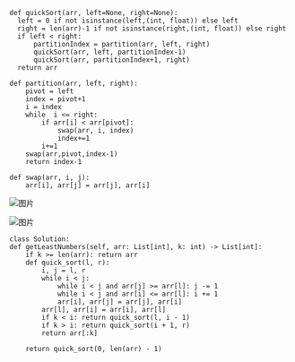     def quickSort(arr, left=None, right=None):
      left = 0 if not isinstance(left,(int, float)) else left
      right = len(arr)-1 if not isinstance(right,(int, float)) else right
      if left < right:
          partitionIndex = partition(arr, left, right)
          quickSort(arr, left, partitionIndex-1)
          quickSort(arr, partitionIndex+1, right)
      return arr

    def partition(arr, left, right):
        pivot = left
        index = pivot+1
        i = index
        while  i <= right:
            if arr[i] < arr[pivot]:
                swap(arr, i, index)
                index+=1
            i+=1
        swap(arr,pivot,index-1)
        return index-1

    def swap(arr, i, j):
        arr[i], arr[j] = arr[j], arr[i]

![图片](https://user-images.githubusercontent.com/38878365/182565053-04856911-4cb0-4f53-862a-3d5b5a59f03d.png)

![图片](https://user-images.githubusercontent.com/38878365/182565349-cee83ee7-48fa-40df-8b1a-df645547f596.png)



    class Solution:
    def getLeastNumbers(self, arr: List[int], k: int) -> List[int]:
        if k >= len(arr): return arr
        def quick_sort(l, r):
            i, j = l, r
            while i < j:
                while i < j and arr[j] >= arr[l]: j -= 1
                while i < j and arr[i] <= arr[l]: i += 1
                arr[i], arr[j] = arr[j], arr[i]
            arr[l], arr[i] = arr[i], arr[l]
            if k < i: return quick_sort(l, i - 1) 
            if k > i: return quick_sort(i + 1, r)
            return arr[:k]
            
        return quick_sort(0, len(arr) - 1)

